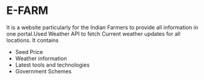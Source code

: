 # E-FARM

It is a website particularly for the Indian Farmers to provide all information in one portal.Used Weather API to fetch Current weather updates for all locations.
It contains
* Seed Price
* Weather information
* Latest tools and technologies 
* Government Schemes 

